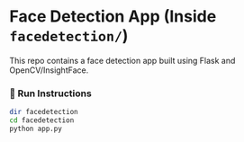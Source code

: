 # Face Detection App (Inside `facedetection/`)

This repo contains a face detection app built using Flask and OpenCV/InsightFace.

### 🔧 Run Instructions

```bash
dir facedetection
cd facedetection
python app.py
